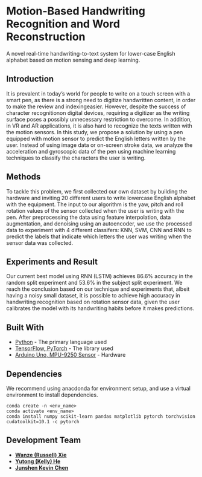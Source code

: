 # Motion-Based Handwriting Recognition and Word Reconstruction

A novel real-time handwriting-to-text system for lower-case English alphabet based on motion sensing and deep learning.

## Introduction
It  is  prevalent  in  today’s  world  for  people  to  write  on  a touch screen with a smart pen, as there is a strong need to digitize handwritten content, in order to make the review and indexingeasier.  However, despite the success of character recognitionon digital devices, requiring a digitizer as the writing surface poses a possibly unnecessary restriction to overcome. In addition, in VR and AR applications, it is also hard to recognize the texts written with the motion sensors. In this study, we propose a solution by using a pen equipped with motion sensor to predict the English letters written by the user. Instead of using image data or on-screen stroke data, we analyze the acceleration and gyroscopic data of the pen using machine learning techniques to classify the characters the user is writing.

## Methods
To tackle this problem, we first collected our own dataset by building the hardware and inviting 20 different users to write lowercase English alphabet with the equipment. The input to our algorithm is the yaw, pitch and roll rotation values of the sensor collected when the user is writing with the pen. After preprocessing the data using feature interpolation, data augmentation, and denoising using an autoencoder, we use the processed data to experiment with 4 different classifers: KNN, SVM, CNN and RNN to predict the labels that indicate which letters the user was writing when the sensor data was collected.

## Experiments and Result
Our current best model using RNN (LSTM) achieves 86.6% accuracy in the random split experiment and 53.6% in the subject split experiment. We reach the conclusion based on our technique and experiments that, albeit having a noisy small dataset, it is possible to achieve high accuracy in handwriting recognition based on rotation sensor data, given the user calibrates the model with its handwriting habits before it makes predictions. 

## Built With

* [Python]() - The primary language used
* [TensorFlow, PyTorch]() - The library used
* [Arduino Uno, MPU-9250 Sensor]() - Hardware

## Dependencies

We recommend using anacdonda for environment setup, and use a virtual environment to install dependencies.

```
conda create -n <env_name>
conda activate <env_name>
conda install numpy scikit-learn pandas matplotlib pytorch torchvision cudatoolkit=10.1 -c pytorch
```

## Development Team

* [**Wanze (Russell) Xie**](https://github.com/russellxie7)
* [**Yutong (Kelly) He**](https://github.com/KellyYutongHe)
* [**Junshen Kevin Chen**](https://github.com/jkvc)



